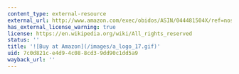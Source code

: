 ```yaml
---
content_type: external-resource
external_url: http://www.amazon.com/exec/obidos/ASIN/044481504X/ref=nosim/mitopencourse-20
has_external_license_warning: true
license: https://en.wikipedia.org/wiki/All_rights_reserved
status: ''
title: '![Buy at Amazon](/images/a_logo_17.gif)'
uid: 7c0d821c-e4d9-4c08-8cd3-9dd90c1dd5a9
wayback_url: ''
---
```

